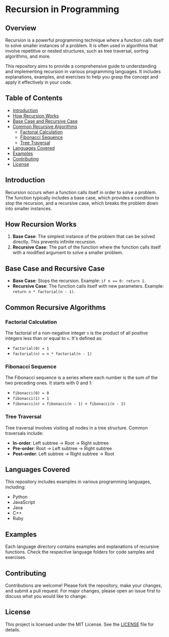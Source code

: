 # Recursion in Programming

## Overview

Recursion is a powerful programming technique where a function calls itself to solve smaller instances of a problem. It is often used in algorithms that involve repetitive or nested structures, such as tree traversal, sorting algorithms, and more.

This repository aims to provide a comprehensive guide to understanding and implementing recursion in various programming languages. It includes explanations, examples, and exercises to help you grasp the concept and apply it effectively in your code.

## Table of Contents

- [Introduction](#introduction)
- [How Recursion Works](#how-recursion-works)
- [Base Case and Recursive Case](#base-case-and-recursive-case)
- [Common Recursive Algorithms](#common-recursive-algorithms)
  - [Factorial Calculation](#factorial-calculation)
  - [Fibonacci Sequence](#fibonacci-sequence)
  - [Tree Traversal](#tree-traversal)
- [Languages Covered](#languages-covered)
- [Examples](#examples)
- [Contributing](#contributing)
- [License](#license)

## Introduction

Recursion occurs when a function calls itself in order to solve a problem. The function typically includes a base case, which provides a condition to stop the recursion, and a recursive case, which breaks the problem down into smaller instances.

## How Recursion Works

1. **Base Case**: The simplest instance of the problem that can be solved directly. This prevents infinite recursion.
2. **Recursive Case**: The part of the function where the function calls itself with a modified argument to solve a smaller problem.

## Base Case and Recursive Case

- **Base Case**: Stops the recursion. Example: `if n == 0: return 1`.
- **Recursive Case**: The function calls itself with new parameters. Example: `return n * factorial(n - 1)`.

## Common Recursive Algorithms

### Factorial Calculation

The factorial of a non-negative integer `n` is the product of all positive integers less than or equal to `n`. It's defined as:

- `factorial(0) = 1`
- `factorial(n) = n * factorial(n - 1)`

### Fibonacci Sequence

The Fibonacci sequence is a series where each number is the sum of the two preceding ones. It starts with 0 and 1:

- `fibonacci(0) = 0`
- `fibonacci(1) = 1`
- `fibonacci(n) = fibonacci(n - 1) + fibonacci(n - 2)`

### Tree Traversal

Tree traversal involves visiting all nodes in a tree structure. Common traversals include:

- **In-order**: Left subtree → Root → Right subtree
- **Pre-order**: Root → Left subtree → Right subtree
- **Post-order**: Left subtree → Right subtree → Root

## Languages Covered

This repository includes examples in various programming languages, including:

- Python
- JavaScript
- Java
- C++
- Ruby

## Examples

Each language directory contains examples and explanations of recursive functions. Check the respective language folders for code samples and exercises.

## Contributing

Contributions are welcome! Please fork the repository, make your changes, and submit a pull request. For major changes, please open an issue first to discuss what you would like to change.

## License

This project is licensed under the MIT License. See the [LICENSE](LICENSE) file for details.
